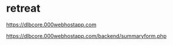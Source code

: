 # retreat

https://dlbcore.000webhostapp.com

https://dlbcore.000webhostapp.com/backend/summaryform.php
